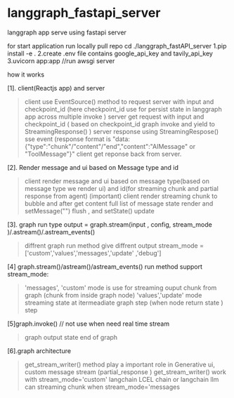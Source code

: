 # langgraph_fastapi_server
langgraph app  serve using fastapi server




for start application run locally
pull repo 
cd ./langgraph_fastAPI_server
1.pip install -e .
2.create .env file contains google_api_key and tavily_api_key
3.uvicorn app:app       //run  awsgi server

 

how it works 

 [1]. client(Reactjs app) and server    
 
>client use EventSource() method to request server with input and checkpoint_id (here checkpoint_id use for persist state in  langgraph app across multiple invoke )
>server get request with input and checkpoint_id ( based on checkpoint_id graph invoke and yield to StreamingResponse() )
>server response using StreamingRespose() sse event (response format is    "data:{"type":"chunk"/"content"/"end","content":"AIMessage" or "ToolMessage"}"
>client get reponse back from server.

[2]. Render message and ui based on  Message type and id 
>client render message and ui based on message type(based on message type we render ui) and id(for streaming chunk and partial response from agent)
>(important) client  render streaming chunk to bubble and after get content full list of message state render and setMessage("") flush , and setState() update


[3]. graph run type   output = graph.stream(input , config, stream_mode )/.astream()/.astream_events()   
>diffrent graph run method give diffrent output
>stream_mode =['custom','values','messages','update' ,'debug']


[4] graph.stream()/astream()/astream_events() run method support stream_mode:
>'messages', 'custom' mode is use for streaming ouput chunk from graph  (chunk from inside graph node)
>'values','update' mode streaming state at itermeadiate graph step (when node return state )  step  

[5]graph.invoke()     // not use when need real time stream
>graph output state end of graph


[6].graph architecture
>get_stream_writer() method play a important role in Generative ui, custom message stream (partial_response )
>get_stream_writer() work with stream_mode='custom'
>langchain LCEL chain or langchain llm can streaming chunk when stream_mode='messages
